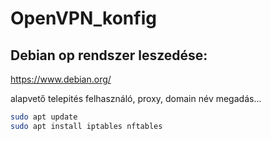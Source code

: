 # OpenVPN_konfig

## Debian op rendszer leszedése:

https://www.debian.org/

alapvető telepités felhasználó, proxy, domain név megadás...

```bash
sudo apt update
sudo apt install iptables nftables
```

